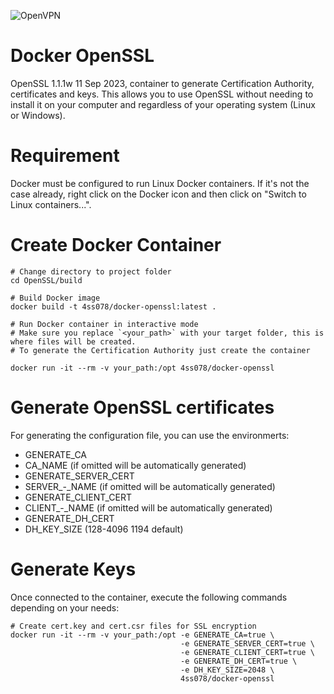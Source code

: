 ![OpenVPN](https://cdn.icon-icons.com/icons2/2699/PNG/512/openssl_logo_icon_170881.png)

# Docker OpenSSL

OpenSSL 1.1.1w  11 Sep 2023, container to generate Certification Authority, certificates and keys. This allows you to use OpenSSL without needing to install it on your computer and regardless of your operating system (Linux or Windows).

# Requirement

Docker must be configured to run Linux Docker containers. If it's not the case already, right click on the Docker icon and then click on "Switch to Linux containers...".

# Create Docker Container

```shell
# Change directory to project folder
cd OpenSSL/build

# Build Docker image
docker build -t 4ss078/docker-openssl:latest .

# Run Docker container in interactive mode
# Make sure you replace `<your_path>` with your target folder, this is where files will be created.
# To generate the Certification Authority just create the container

docker run -it --rm -v your_path:/opt 4ss078/docker-openssl
```

# Generate OpenSSL certificates
For generating the configuration file, you can use the environmerts:
* GENERATE_CA
* CA_NAME (if omitted will be automatically generated)
* GENERATE_SERVER_CERT
* SERVER_-_NAME (if omitted will be automatically generated)
* GENERATE_CLIENT_CERT
* CLIENT_-_NAME (if omitted will be automatically generated)
* GENERATE_DH_CERT 
* DH_KEY_SIZE (128-4096 1194 default)
  


# Generate Keys

Once connected to the container, execute the following commands depending on your needs:

```shell
# Create cert.key and cert.csr files for SSL encryption
docker run -it --rm -v your_path:/opt -e GENERATE_CA=true \
                                      -e GENERATE_SERVER_CERT=true \
                                      -e GENERATE_CLIENT_CERT=true \
                                      -e GENERATE_DH_CERT=true \
                                      -e DH_KEY_SIZE=2048 \
                                      4ss078/docker-openssl
```